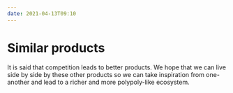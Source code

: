 ```yaml
---
date: 2021-04-13T09:10
---
```


# Similar products

It is said that competition leads to better products. We hope that we can live
side by side by these other products so we can take inspiration from one-another
and lead to a richer and more polypoly-like ecosystem.
